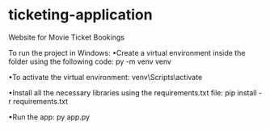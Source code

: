 # ticketing-application
Website for Movie Ticket Bookings

To run the project in Windows: 
•Create a virtual environment inside the folder using the following code: py -m venv venv

•To activate the virtual environment: venv\Scripts\activate

•Install all the necessary libraries using the requirements.txt file: pip install -r requirements.txt

•Run the app: py app.py
